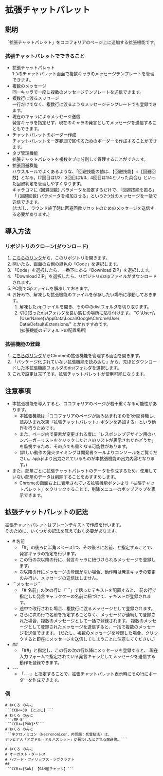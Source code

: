 # 拡張チャットパレット
## 説明
「拡張チャットパレット」をココフォリアのページ上に追加する拡張機能です。  
### 拡張チャットパレットでできること
- 拡張チャットパレット  
1つのチャットパレット画面で複数キャラのメッセージテンプレートを管理できます。  
- 複数のメッセージ  
    同一キャラで一度に複数のメッセージテンプレートを送信できます。  
- 複数行に渡るメッセージ  
    一行だけでなく、複数行に渡るようなメッセージテンプレートでも登録できます。  
- 現在のキャラによるメッセージ送信  
    発言キャラを指定せず、現在のキャラの発言としてメッセージを送信することもできます。
- チャットパレットのボーダー作成  
    チャットパレットを一定範囲で区切るためのボーダーを作成することができます。
- タブ管理機能  
    拡張チャットパレットを複数タブに分割して管理することができます。
- 拡張回避機能  
    ハウスルールでよくあるような、「回避技能の値は、【回避技能】÷【回避回数】となる。(2回目は1/2、3回目は1/3、4回目は1/4といった具合)」といった回避判定を管理しやすくなります。  
    キャラコマに {回避回数} パラメータを設定するだけで、「回避技能を振る」「 {回避回数} パラメータを増加させる」という2つ分のメッセージを一括で送信できます。  
    (ただし、ラウンド終了時に回避回数リセットのためのメッセージを送信する必要があります。)  
## 導入方法
### リポジトリのクローン(ダウンロード)
1. [こちらのリンク](https://github.com/Lyri-Nought/ExtendedChatPalette)から、このリポジトリを開きます。
1. 開いたら、画面の右側の緑色の「Code」を選択します。
1. 「Code」を選択したら、一番下にある「Download ZIP」を選択します。
1. 「Download ZIP」を選択したら、リポジトリのzipファイルがダウンロードされます。
1. PC側でzipファイルを解凍しておきます。
1. お好みで、解凍した拡張機能のファイルを保存したい場所に移動しておきます。
    1. 解凍したzipファイルを開き、その中のdistフォルダを切り取ります。
    1. 切り取ったdistフォルダを良い感じの場所に貼り付けます。
        "C:\Users\\{UserName}\AppData\Local\Google\Chrome\User Data\Default\Extensions/" とかおすすめです。  
        (拡張機能のデフォルトの配置場所)
### 拡張機能の登録
1. [こちらのリンク](chrome://extensions/)からChromeの拡張機能を管理する画面を開きます。
1. 「パッケージ化されていない拡張機能を読み込む」から、先ほどダウンロードした本拡張機能フォルダのdistフォルダを選択します。
1. これで設定は完了です。拡張チャットパレットが使用可能になります。
## 注意事項
- 本拡張機能を導入すると、ココフォリアのページが若干重くなる可能性があります。
    - 本拡張機能は「ココフォリアのページが読み込まれるのを1分間待機し、読み込まれ次第『拡張チャットパレット』ボタンを追加する」という動作を行うためです。
    - また、ページ内で要素が変更される度に「レスポンシブデザイン用のハンバーガーリストをクリックしたときのリストが表示されたかどうか」を監視するため、その点でも重くなる可能性があります。
    - (詳しい動作の発火タイミングは開発者ツールよりコンソールをご覧ください。app.jsより出力されているものが本拡張機能の出力内容となります。)
- また、部屋ごとに拡張チャットパレットのデータを作成するため、使用していない部屋のデータは削除することをおすすめします。  
    - Chromeの画面右上に表示されている拡張機能ボタンより「拡張チャットパレット」をクリックすることで、削除メニューのポップアップを表示できます。
## 拡張チャットパレットの記法
拡張チャットパレットはプレーンテキストで作成を行います。  
そのために、いくつかの記法を覚えておく必要があります。
- \# 名前
    - 「\#」の後ろに半角スペース1つ、その後ろに名前、と指定することで、
    発言キャラの指定を行います。
    - この行の次以降の行に、発言キャラに紐づけられるメッセージを登録します。
    - 次以降の行にメッセージの登録がない場合、動作時は発言キャラの変更のみ行い、メッセージの送信はしません。
- \`\`\`メッセージ\`\`\`
    - 「\# 名前」の次の行に「\`\`\`」で括ったテキストを配置すると、
    前の行で指定した発言キャラクターの名前に紐づけて、テキストが登録されます。
    - 途中で改行された場合、複数行に渡るメッセージとして登録されます。
    - さらに次の行で名前を指定することなく、メッセージが連続して登録された場合、複数のメッセージとして一括で登録されます。
    複数のメッセージとして登録されたメッセージを送信すると、一括で複数のメッセージを送信できます。
    (だたし、複数のメッセージを登録した場合、クリックすると即座にメッセージを送信してしまうことに注意してください。)
- \#\#
    - 「\#\#」と指定し、この行の次の行以降にメッセージを登録すると、
    現在入力フォームで指定されている発言キャラとしてメッセージを送信する動作を登録できます。
- \-\-\-
    - 「\-\-\-」と指定することで、拡張チャットパレット表示時にその行にボーダーを作成できます。
### 例
```
# ねくろ のみこ
```CCB<=30 【こぶし】```
# ねくろ のみこ
```:MP-5```
```CCB<={POW}*5```
# ねくろ のみこ
```ネクロノミコン (Necronomicon、邦訳題：死霊秘法) は、
アラビア人「アブドル・アルハズラット」が著わしたとされる魔道書。```
---
# ねくろ のみこ
# オーガスト・ダーレス
# ハワード・フィリップス・ラヴクラフト
##
```CCB<={SAN} 【SAN値チェック】```
```